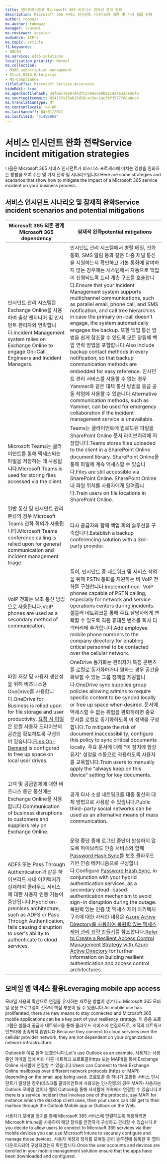 ```yaml
---
title: 엔터프라이즈용 Microsoft 365 비즈니스 연속성 관리 완화
description: Microsoft 365 서비스 인시던트 시나리오에 대한 몇 가지 샘플 완화
author: robmazz
ms.author: robmazz
manager: laurawi
ms.reviewer: sosstah
audience: ITPro
ms.topic: article
f1.keywords:
- NOCSH
ms.service: o365-solutions
localization_priority: Normal
ms.collection:
- M365-subscription-management
- Strat_O365_Enterprise
- MS-Compliance
titleSuffix: Microsoft Service Assurance
hideEdit: true
ms.openlocfilehash: 34f6bc7e597d4dfc279e55b9b8a1434e3ada45fb
ms.sourcegitcommit: 024137a15ab23d26cac5ec14c36f3577fd8a0cc4
ms.translationtype: MT
ms.contentlocale: ko-KR
ms.lasthandoff: 04/01/2021
ms.locfileid: "51496969"
---
```

# <a name="service-incident-mitigation-strategies"></a><span data-ttu-id="a8492-103">서비스 인시던트 완화 전략</span><span class="sxs-lookup"><span data-stu-id="a8492-103">Service incident mitigation strategies</span></span>

<span data-ttu-id="a8492-104">다음은 Microsoft 365 서비스 인시던트가 비즈니스 프로세스에 미치는 영향을 완화하는 방법을 보여 주는 몇 가지 전략 및 시나리오입니다.</span><span class="sxs-lookup"><span data-stu-id="a8492-104">Here are some strategies and scenarios that show how to mitigate the impact of a Microsoft 365 service incident on your business process.</span></span>

## <a name="service-incident-scenarios-and-potential-mitigations"></a><span data-ttu-id="a8492-105">서비스 인시던트 시나리오 및 잠재적 완화</span><span class="sxs-lookup"><span data-stu-id="a8492-105">Service incident scenarios and potential mitigations</span></span>

|<span data-ttu-id="a8492-106">Microsoft 365 의존 관계</span><span class="sxs-lookup"><span data-stu-id="a8492-106">Microsoft 365 dependency</span></span>|<span data-ttu-id="a8492-107">잠재적 완화</span><span class="sxs-lookup"><span data-stu-id="a8492-107">potential mitigations</span></span>|
|---------|---------|
|<span data-ttu-id="a8492-108">인시던트 관리 시스템은 Exchange Online을 사용하여 출장 엔지니어 및 인시던트 관리자와 연락합니다.</span><span class="sxs-lookup"><span data-stu-id="a8492-108">Incident Management system relies on Exchange Online to engage On-Call Engineers and Incident Managers.</span></span>|<span data-ttu-id="a8492-109">인시던트 관리 시스템에서 병렬 메일, 전화 통화, SMS 알림 등과 같은 다중 채널 통신을 지원하는지 확인하고 기본 통화에 참여하지 않는 경우에는 시스템에서 자동으로 백업이 진행되도록 트리 계층 구조를 호출합니다.</span><span class="sxs-lookup"><span data-stu-id="a8492-109">Ensure that your Incident Management system supports multichannel communications, such as parallel email, phone call, and SMS notification, and call tree hierarchies in case the primary on-call doesn't engage, the system automatically engages the backup.</span></span> <span data-ttu-id="a8492-110">또한 백업 통신 방법을 쉽게 참조할 수 있도록 모든 알림에 백업 연락 방법을 포함합니다.</span><span class="sxs-lookup"><span data-stu-id="a8492-110">Also include backup contact methods in every notification, so that backup communication methods are embedded for easy reference.</span></span> <span data-ttu-id="a8492-111">인시던트 관리 서비스를 사용할 수 없는 경우 Yammer와 같은 대체 통신 방법을 응급 공동 작업에 사용할 수 있습니다.</span><span class="sxs-lookup"><span data-stu-id="a8492-111">Alternative communication methods, such as Yammer, can be used for emergency collaboration if the incident management service is unavailable.</span></span>|
|<span data-ttu-id="a8492-112">Microsoft Teams는 클라이언트를 통해 액세스되는 파일을 저장하는 데 사용됩니다.</span><span class="sxs-lookup"><span data-stu-id="a8492-112">Microsoft Teams is used for storing files accessed via the client.</span></span>|<span data-ttu-id="a8492-113">Teams는 클라이언트에 업로드된 파일을 SharePoint Online 문서 라이브러리에 저장합니다.</span><span class="sxs-lookup"><span data-stu-id="a8492-113">Teams stores files uploaded to the client in a SharePoint Online document library.</span></span> <span data-ttu-id="a8492-114">SharePoint Online을 통해 파일에 계속 액세스할 수 있습니다.</span><span class="sxs-lookup"><span data-stu-id="a8492-114">Files are still accessible via SharePoint Online.</span></span> <span data-ttu-id="a8492-115">SharePoint Online 내 파일 위치를 사용자에게 알려줍니다.</span><span class="sxs-lookup"><span data-stu-id="a8492-115">Train users on file locations in SharePoint Online.</span></span>|
|<span data-ttu-id="a8492-116">일반 통신 및 인시던트 관리 분류의 경우 Microsoft Teams 전화 회의가 사용됩니다.</span><span class="sxs-lookup"><span data-stu-id="a8492-116">Microsoft Teams conference calling is relied upon for general communication and incident management triage.</span></span>|<span data-ttu-id="a8492-117">타사 공급자와 함께 백업 회의 솔루션을 구축합니다.</span><span class="sxs-lookup"><span data-stu-id="a8492-117">Establish a backup conferencing solution with a 3rd-party provider.</span></span>|
|<span data-ttu-id="a8492-118">VoIP 전화는 보조 통신 방법으로 사용됩니다.</span><span class="sxs-lookup"><span data-stu-id="a8492-118">VoIP phones are used as a secondary method of communication.</span></span>|<span data-ttu-id="a8492-119">특히, 인시던트 중 네트워크 및 서비스 작업을 위해 PSTN 통화를 지원하는 비 VoIP 전화를 구현합니다.</span><span class="sxs-lookup"><span data-stu-id="a8492-119">Implement non-VoIP phones capable of PSTN calling, especially for network and service operations centers during incidents.</span></span> <span data-ttu-id="a8492-120">셀룰러 네트워크를 통해 주요 담당자에게 연락할 수 있도록 직원 휴대폰 번호를 회사 디렉터리에 추가합니다.</span><span class="sxs-lookup"><span data-stu-id="a8492-120">Add employee mobile phone numbers to the company directory for enabling critical personnel to be contacted over the cellular network.</span></span>|
|<span data-ttu-id="a8492-121">파일 저장 및 사용자 생산성을 위해 비즈니스용 OneDrive를 사용합니다.</span><span class="sxs-lookup"><span data-stu-id="a8492-121">OneDrive for Business is relied upon for file storage and user productivity.</span></span> <span data-ttu-id="a8492-122">[요청 시 파일](https://techcommunity.microsoft.com/t5/Microsoft-OneDrive-Blog/OneDrive-Files-On-Demand-For-The-Enterprise/ba-p/117234)은 로컬 사용자 드라이브의 공간을 확보하도록 구성되어 있습니다.</span><span class="sxs-lookup"><span data-stu-id="a8492-122">[Files On-Demand](https://techcommunity.microsoft.com/t5/Microsoft-OneDrive-Blog/OneDrive-Files-On-Demand-For-The-Enterprise/ba-p/117234) is configured to free up space on local user drives.</span></span>|<span data-ttu-id="a8492-123">OneDrive 동기화는 관리자가 특정 콘텐츠를 로컬로 동기화하거나 원하는 경우 공간을 확보할 수 있는 그룹 정책을 제공합니다.</span><span class="sxs-lookup"><span data-stu-id="a8492-123">OneDrive sync supplies group policies allowing admins to require specific content to be synced locally or free up space when desired.</span></span> <span data-ttu-id="a8492-124">문서에 액세스할 수 없는 위험을 완화하려면 중요 문서를 로컬로 동기화하도록 이 정책을 구성합니다.</span><span class="sxs-lookup"><span data-stu-id="a8492-124">To mitigate the risk of document inaccessibility, configure this policy to sync critical documents locally.</span></span> <span data-ttu-id="a8492-125">주요 문서에 대해 "이 장치에 항상 유지" 설정을 수동으로 적용하도록 사용자를 교육합니다.</span><span class="sxs-lookup"><span data-stu-id="a8492-125">Train users to manually apply the “always keep on this device” setting for key documents.</span></span>|
|<span data-ttu-id="a8492-126">고객 및 공급업체에 대한 비즈니스 중단 통신에는 Exchange Online을 사용합니다.</span><span class="sxs-lookup"><span data-stu-id="a8492-126">Communication of business disruptions to customers and suppliers rely on Exchange Online.</span></span>|<span data-ttu-id="a8492-127">공개 타사 소셜 네트워크를 대중 통신의 대체 방법으로 사용할 수 있습니다.</span><span class="sxs-lookup"><span data-stu-id="a8492-127">Public third-party social networks can be used as an alternative means of mass communication.</span></span>
|<span data-ttu-id="a8492-128">ADFS 또는 Pass Through Authentication과 같은 하이브리드 사내 아키텍처가 실패하여 클라우드 서비스에 대한 사용자 인증 기능이 중단됩니다.</span><span class="sxs-lookup"><span data-stu-id="a8492-128">Hybrid on-premises architecture, such as ADFS or Pass Through Authentication, fails causing disruption to user's ability to authenticate to cloud services.</span></span>|<span data-ttu-id="a8492-129">운영 중단 중에 로그인 중단이 발생하지 않도록 하이브리드 인증 서비스와 함께 [Password Hash Sync](/azure/active-directory/authentication/concept-resilient-controls#deploy-password-hash-sync-even-if-you-are-federated-or-use-pass-through-authentication)를 보조 클라우드 기반 인증 메커니즘으로 구성합니다.</span><span class="sxs-lookup"><span data-stu-id="a8492-129">Configure [Password Hash Sync](/azure/active-directory/authentication/concept-resilient-controls#deploy-password-hash-sync-even-if-you-are-federated-or-use-pass-through-authentication), in conjunction with your hybrid authentication services, as a secondary cloud-based authentication mechanism to avoid sign-in disruption during the outage.</span></span> <span data-ttu-id="a8492-130">복원력 있는 인증 및 액세스 제어 아키텍처 구축에 대한 자세한 내용은 [Azure Active Directory를 사용하여 복원력 있는 액세스 제어 관리 전략 만들기](/azure/active-directory/authentication/concept-resilient-controls)를 참조합니다.</span><span class="sxs-lookup"><span data-stu-id="a8492-130">[Refer to Create a Resilient Access Control Management Strategy with Azure Active Directory](/azure/active-directory/authentication/concept-resilient-controls) for further information on building resilient authentication and access control architectures.</span></span>|  

## <a name="leveraging-mobile-app-access"></a><span data-ttu-id="a8492-131">모바일 앱 액세스 활용</span><span class="sxs-lookup"><span data-stu-id="a8492-131">Leveraging mobile app access</span></span>

<span data-ttu-id="a8492-132">모바일 사용의 확산으로 연결을 유지하는 새로운 방법이 생겨나고 Microsoft 365 모바일 응용 프로그램이 전략의 핵심 부분이 될 수 있습니다.</span><span class="sxs-lookup"><span data-stu-id="a8492-132">As mobile use has proliferated, there are new means to stay connected and Microsoft 365 mobile applications can be a key part of your resiliency strategy.</span></span> <span data-ttu-id="a8492-133">이 응용 프로그램은 셀룰러 공급자 네트워크를 통해 클라우드 서비스에 연결하므로, 조직의 네트워크 인프라에 종속되지 않습니다.</span><span class="sxs-lookup"><span data-stu-id="a8492-133">Because they connect to cloud services over the cellular provider network, they are not dependent on your organizations network infrastructure.</span></span>

<span data-ttu-id="a8492-134">Outlook을 예로 들어 보겠습니다.</span><span class="sxs-lookup"><span data-stu-id="a8492-134">Let's use Outlook as an example.</span></span> <span data-ttu-id="a8492-135">사용자는 사용 중인 이메일 앱에 따라 다른 네트워크 프로토콜(https 또는 MAPI)을 통해 Exchange Online 사서함에 연결할 수 있습니다.</span><span class="sxs-lookup"><span data-stu-id="a8492-135">Users can Connect to their Exchange Online mailboxes over different network protocols (https or MAPI) depending on the email app being used.</span></span> <span data-ttu-id="a8492-136">프로토콜 중 하나가 포함된 서비스 인시던트가 발생한 경우(데스크톱 클라이언트에 사용되는 인시던트의 경우 MAPI) 사용자는 Outlook 모바일 앱이나 웹의 Outlook을 통해 사서함에 계속해서 연결할 수 있습니다.</span><span class="sxs-lookup"><span data-stu-id="a8492-136">If there is a service incident that involves one of the protocols, say MAPI for instance which the desktop client uses, then your users can still get to their mailbox through the Outlook Mobile app or Outlook on the Web.</span></span>
  
<span data-ttu-id="a8492-137">사용자가 모바일 장치를 통해 Microsoft 365 서비스에 연결하도록 허용하려면 Microsoft Intune을 사용하여 해당 장치를 안전하게 구성하고 관리할 수 있습니다.</span><span class="sxs-lookup"><span data-stu-id="a8492-137">If you decide to allow users to connect to Microsoft 365 services via their mobile devices you can use Microsoft Intune to securely configure and manage those devices.</span></span> <span data-ttu-id="a8492-138">사용자 계정과 장치를 모바일 관리 솔루션에 등록한 후 앱이 다운로드되어 구성되었는지 확인합니다.</span><span class="sxs-lookup"><span data-stu-id="a8492-138">Once the user accounts and devices are enrolled in your mobile management solution ensure that the apps have been downloaded and configured.</span></span>
